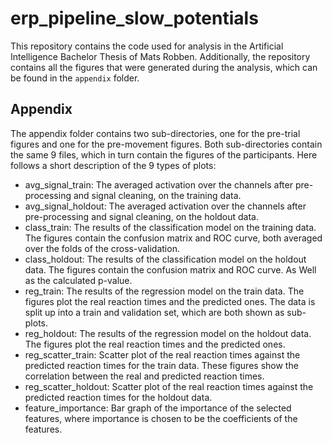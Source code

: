 # erp_pipeline_slow_potentials

This repository contains the code used for analysis in the Artificial Intelligence Bachelor Thesis of Mats Robben. Additionally, the repository contains all the figures that were generated during the analysis, which can be found in the `appendix` folder. 

## Appendix
The appendix folder contains two sub-directories, one for the pre-trial figures and one for the pre-movement figures. Both sub-directories contain the same 9 files, which in turn contain the figures of the participants. Here follows a short description of the 9 types of plots:

- avg_signal_train: The averaged activation over the channels after pre-processing and signal cleaning, on the training data.
- avg_signal_holdout: The averaged activation over the channels after pre-processing and signal cleaning, on the holdout data.
- class_train: The results of the classification model on the training data. The figures contain the confusion matrix and ROC curve, both averaged over the folds of the cross-validation.
- class_holdout: The results of the classification model on the holdout data. The figures contain the confusion matrix and ROC curve. As Well as the calculated p-value.
- reg_train: The results of the regression model on the train data. The figures plot the real reaction times and the predicted ones. The data is split up into a train and validation set, which are both shown as sub-plots.
- reg_holdout: The results of the regression model on the holdout data. The figures plot the real reaction times and the predicted ones.
- reg_scatter_train: Scatter plot of the real reaction times against the predicted reaction times for the train data. These figures show the correlation between the real and predicted reaction times.
- reg_scatter_holdout: Scatter plot of the real reaction times against the predicted reaction times for the holdout data.
- feature_importance: Bar graph of the importance of the selected features, where importance is chosen to be the coefficients of the features.